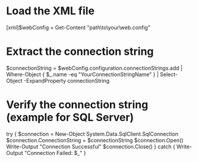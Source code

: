 # Load the XML file
[xml]$webConfig = Get-Content "path\to\your\web.config"

# Extract the connection string
$connectionString = $webConfig.configuration.connectionStrings.add | Where-Object { $_.name -eq "YourConnectionStringName" } | Select-Object -ExpandProperty connectionString

# Verify the connection string (example for SQL Server)
try {
    $connection = New-Object System.Data.SqlClient.SqlConnection
    $connection.ConnectionString = $connectionString
    $connection.Open()
    Write-Output "Connection Successful"
    $connection.Close()
} catch {
    Write-Output "Connection Failed: $_"
}
